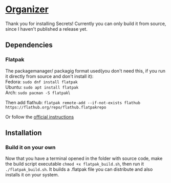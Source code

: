 # [Organizer](https://unicornyrainbow.github.io/Organizer)

Thank you for installing Secrets! Currently you can only build it from source, since I haven't published a release yet.<!--There are multiple ways to install it:-->

## Dependencies

### Flatpak
The packagemanager/ packagig format used(you don't need this, if you run it directly from source and don't install it):\
Fedora: `sudo dnf install flatpak`\
Ubuntu: `sudo apt install flatpak`\
Arch: `sudo pacman -S flatpak`\

Then add flathub: `flatpak remote-add --if-not-exists flathub https://flathub.org/repo/flathub.flatpakrepo`

Or follow the [official instructions](https://www.flatpak.org/setup/)

## Installation

<!-- ### Graphical
Go to the [latest release](https://github.com/UnicornyRainbow/Organizer/releases/latest) and download the correct file for your cpu architecture (if you are not sure, give organizer.flatpak a try).\
Then open the file in your file manager and double click it, it should open your graphical package manager /software store, then click on install.

### Command Line
Download it with
* `wget https://github.com/UnicornyRainbow/Organizer/releases/latest/download/organizer.flatpak` for x86
* `wget https://github.com/UnicornyRainbow/Organizer/releases/latest/download/organizer_aarch.flatpak` for aarch
then install it
* `sudo flatpak install organizer.flatpak` or
* `sudo flatpak install organizer_aarch.flatpak`
-->
### Build it on your own
<!-- Download the the source code from the [latest release](https://github.com/UnicornyRainbow/Organizer/releases/latest), then unpack it and open a terminal in the folder.\
To always have the most current (maybe not stable) version, run `git clone https://github.com/UnicornyRainbow/Organizer`, then `cd Organizer`.
-->
Now that you have a terminal opened in the folder with source code, make the build script executable `chmod +x flatpak_build.sh`, then run it `./flatpak_build.sh`.
It builds a .flatpak file you can distribute and also installs it on your system.
